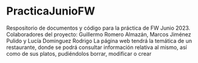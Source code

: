 # PracticaJunioFW
Respositorio de documentos y código para la práctica de FW Junio 2023. Colaboradores del proyecto: Guillermo Romero Almazán, Marcos Jiménez Pulido y Lucía Dominguez Rodrigo
La página web tendrá la temática de un restaurante, donde se podrá consultar información relativa al mismo, así como de sus platos, pudiéndolos borrar, modificar o crear
